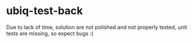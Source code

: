 # ubiq-test-back

Due to lack of time, solution are not polished and not properly tested, unit tests are missing,
so expect bugs :(
